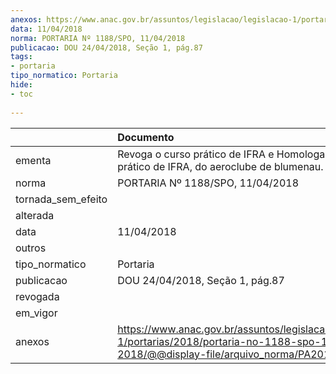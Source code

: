```yaml
---
anexos: https://www.anac.gov.br/assuntos/legislacao/legislacao-1/portarias/2018/portaria-no-1188-spo-11-04-2018/@@display-file/arquivo_norma/PA2018-1188.pdf
data: 11/04/2018
norma: PORTARIA Nº 1188/SPO, 11/04/2018
publicacao: DOU 24/04/2018, Seção 1, pág.87
tags:
- portaria
tipo_normatico: Portaria
hide: 
- toc 
 
---
```


|                    | Documento                                                                                                                                            |
|:-------------------|:-----------------------------------------------------------------------------------------------------------------------------------------------------|
| ementa             | Revoga o curso prático de IFRA e Homologa o curso prático de IFRA, do aeroclube de blumenau.                                                         |
| norma              | PORTARIA Nº 1188/SPO, 11/04/2018                                                                                                                     |
| tornada_sem_efeito |                                                                                                                                                      |
| alterada           |                                                                                                                                                      |
| data               | 11/04/2018                                                                                                                                           |
| outros             |                                                                                                                                                      |
| tipo_normatico     | Portaria                                                                                                                                             |
| publicacao         | DOU 24/04/2018, Seção 1, pág.87                                                                                                                      |
| revogada           |                                                                                                                                                      |
| em_vigor           |                                                                                                                                                      |
| anexos             | https://www.anac.gov.br/assuntos/legislacao/legislacao-1/portarias/2018/portaria-no-1188-spo-11-04-2018/@@display-file/arquivo_norma/PA2018-1188.pdf |
